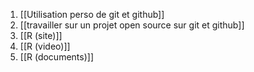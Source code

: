1. [[Utilisation perso de git et github]]
2. [[travailler sur un projet open source sur git et github]]
3. [[R (site)]]
4. [[R (video)]]
5. [[R (documents)]]



